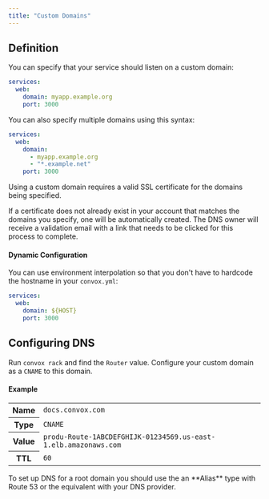```yaml
---
title: "Custom Domains"
---
```


## Definition

You can specify that your service should listen on a custom domain:

```yaml
services:
  web:
    domain: myapp.example.org
    port: 3000
```

You can also specify multiple domains using this syntax:

```yaml
services:
  web:
    domain:
      - myapp.example.org
      - "*.example.net"
    port: 3000
```

<div class="block-callout block-show-callout type-warning" markdown="1">
  Using a custom domain requires a valid SSL certificate for the domains being specified.
  <p>If a certificate does not already exist in your account that matches the domains you specify, one will be automatically created. The DNS owner will receive a validation email with a link that needs to be clicked for this process to complete.</p>
</div>

#### Dynamic Configuration

You can use environment interpolation so that you don't have to hardcode the hostname in your `convox.yml`:

```yaml
services:
  web:
    domain: ${HOST}
    port: 3000
```

## Configuring DNS

Run `convox rack` and find the `Router` value. Configure your custom domain as a `CNAME` to this domain.

#### Example

<table>
  <tr>
    <th>Name</th>
    <td><code>docs.convox.com</code></td>
  </tr>
  <tr>
    <th>Type</th>
    <td><code>CNAME</code></td>
  </tr>
  <tr>
    <th>Value</th>
    <td><code>produ-Route-1ABCDEFGHIJK-01234569.us-east-1.elb.amazonaws.com</code></td>
  </tr>
  <tr>
    <th>TTL</th>
    <td><code>60</code></td>
  </tr>
</table>

<div class="block-callout block-show-callout type-info" markdown="1">
To set up DNS for a root domain you should use the an **Alias** type with Route 53 or the equivalent with your DNS provider.
</div>
